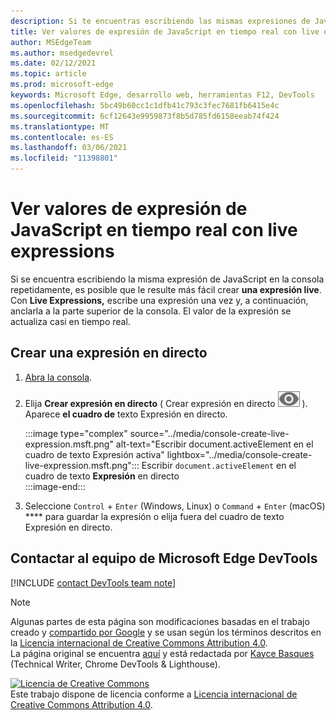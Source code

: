```yaml
---
description: Si te encuentras escribiendo las mismas expresiones de JavaScript en la consola repetidamente, prueba Live Expressions en su lugar.
title: Ver valores de expresión de JavaScript en tiempo real con live expressions
author: MSEdgeTeam
ms.author: msedgedevrel
ms.date: 02/12/2021
ms.topic: article
ms.prod: microsoft-edge
keywords: Microsoft Edge, desarrollo web, herramientas F12, DevTools
ms.openlocfilehash: 5bc49b60cc1c1dfb41c793c3fec7681fb6415e4c
ms.sourcegitcommit: 6cf12643e9959873f8b5d785fd6158eeab74f424
ms.translationtype: MT
ms.contentlocale: es-ES
ms.lasthandoff: 03/06/2021
ms.locfileid: "11398801"
---
```

<!-- Copyright Kayce Basques 

   Licensed under the Apache License, Version 2.0 (the "License");
   you may not use this file except in compliance with the License.
   You may obtain a copy of the License at

       https://www.apache.org/licenses/LICENSE-2.0

   Unless required by applicable law or agreed to in writing, software
   distributed under the License is distributed on an "AS IS" BASIS,
   WITHOUT WARRANTIES OR CONDITIONS OF ANY KIND, either express or implied.
   See the License for the specific language governing permissions and
   limitations under the License.  -->

# <a name="watch-javascript-expression-values-in-real-time-with-live-expressions"></a>Ver valores de expresión de JavaScript en tiempo real con live expressions  

Si se encuentra escribiendo la misma expresión de JavaScript en la consola repetidamente, es posible que le resulte más fácil crear **una expresión live**.  Con **Live Expressions,** escribe una expresión una vez y, a continuación, anclarla a la parte superior de la consola.  El valor de la expresión se actualiza casi en tiempo real.  

## <a name="create-a-live-expression"></a>Crear una expresión en directo  

1.  [Abra la consola][DevToolsConsoleReferenceOpenConsole].  
1.  Elija **Crear expresión en directo** \( Crear expresión en directo ![ ][ImageCreateLiveExpressionIcon] \).  Aparece **el cuadro de** texto Expresión en directo.  
    
    :::image type="complex" source="../media/console-create-live-expression.msft.png" alt-text="Escribir document.activeElement en el cuadro de texto Expresión activa" lightbox="../media/console-create-live-expression.msft.png":::
       Escribir `document.activeElement` en el cuadro de texto **Expresión** en directo  
    :::image-end:::  
    
1.  Seleccione `Control` + `Enter` \(Windows, Linux\) o `Command` + `Enter` \(macOS\) **** para guardar la expresión o elija fuera del cuadro de texto Expresión en directo.  

## <a name="getting-in-touch-with-the-microsoft-edge-devtools-team"></a>Contactar al equipo de Microsoft Edge DevTools  

[!INCLUDE [contact DevTools team note](../includes/contact-devtools-team-note.md)]  

<!-- image links -->  

[ImageCreateLiveExpressionIcon]: ../media/create-live-expression-icon.msft.png  

<!-- links -->  

[DevToolsConsoleReferenceOpenConsole]: ./reference.md#open-the-console "Abra la consola: referencia de consola | Microsoft Docs"  

> [!NOTE]
> Algunas partes de esta página son modificaciones basadas en el trabajo creado y [compartido por Google][GoogleSitePolicies] y se usan según los términos descritos en la [Licencia internacional de Creative Commons Attribution 4.0][CCA4IL].  
> La página original se encuentra [aquí](https://developers.google.com/web/tools/chrome-devtools/console/live-expressions) y está redactada por [Kayce Basques][KayceBasques] \(Technical Writer, Chrome DevTools \& Lighthouse\).  

[![Licencia de Creative Commons][CCby4Image]][CCA4IL]  
Este trabajo dispone de licencia conforme a [Licencia internacional de Creative Commons Attribution 4.0][CCA4IL].  

[CCA4IL]: https://creativecommons.org/licenses/by/4.0  
[CCby4Image]: https://i.creativecommons.org/l/by/4.0/88x31.png  
[GoogleSitePolicies]: https://developers.google.com/terms/site-policies  
[KayceBasques]: https://developers.google.com/web/resources/contributors/kaycebasques  
